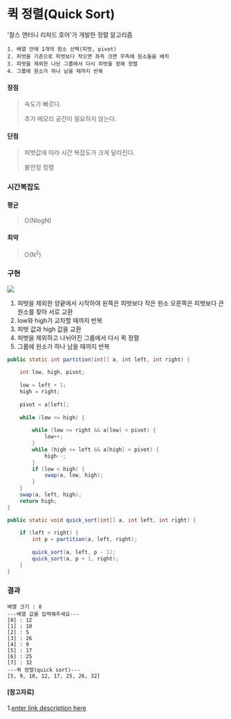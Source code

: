 ﻿# 퀵 정렬(Quick Sort)  
'찰스 앤터니 리처드 호어'가 개발한 정렬 알고리즘  

    1. 배열 안에 1개의 원소 선택(피벗, pivot)  
    2. 피벗을 기준으로 피벗보다 작으면 좌측 크면 우측에 원소들을 배치  
    3. 피벗을 제외한 나뉜 그룹에서 다시 피벗을 정해 정렬  
    4. 그룹에 원소가 하나 남을 때까지 반복  
  

#### 장점
>       
> 속도가 빠르다. 
> 
>  추가 메모리 공간이 필요하지 않는다.     
>  
#### 단점
>       
>    피벗값에 따라 시간 복잡도가 크게 달라진다.   
>    
>    불안정 정렬
>    

### 시간복잡도
#### 평균

> O(NlogN)

#### 최악

> O(N<sup>2</sup>)

### 구현

<img src="https://user-images.githubusercontent.com/46274903/92582635-236fc880-f2cc-11ea-8938-82f307de4543.PNG" width=""  height="">

1. 피벗을 제외한 양끝에서 시작하여 왼쪽은 피벗보다 작은 원소 오른쪽은 피벗보다 큰 원소를 찾아 서로 교환
2. low와 high가 교차할 때까지 반복
3. 피벗 값과 high 값을 교환
4. 피벗을 제외하고 나뉘어진 그룹에서 다시 퀵 정렬
5. 그룹에 원소가 하나 남을 때까지 반복

```java
public static int partition(int[] a, int left, int right) {
	
	int low, high, pivot;
	
	low = left + 1;
	high = right;
	
	pivot = a[left]; 
	
	while (low <= high) {
	
		while (low <= right && a[low] < pivot) {
			low++;
		}
		while (high >= left && a[high] > pivot) {
			high--;
		}
		if (low < high) {
			swap(a, low, high);
		}
	}
	swap(a, left, high);
	return high;
}

public static void quick_sort(int[] a, int left, int right) {
	
	if (left < right) {
		int p = partition(a, left, right);
		
		quick_sort(a, left, p - 1);
		quick_sort(a, p + 1, right);
	}
}
```
### 결과

```
배열 크기 : 8
---배열 값을 입력해주세요--- 
[0] : 12
[1] : 10
[2] : 5
[3] : 26
[4] : 9
[5] : 17
[6] : 25
[7] : 32
---퀵 정렬(quick sort)---
[5, 9, 10, 12, 17, 25, 26, 32]
```

#### [참고자료]
1.[enter link description here](https://gmlwjd9405.github.io/2018/05/10/algorithm-quick-sort.html)
